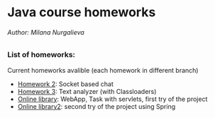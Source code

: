 # Java course homeworks
###### Author: Milana Nurgalieva

### List of homeworks:
Current homeworks avalible (each homework in different branch)
- [Homework 2](https://github.com/Milawka/JavaCourse/tree/hw2): Socket based chat
- [Homework 3](https://github.com/Milawka/JavaCourse/tree/hw3): Text analyzer (with Classloaders)
- [Online library](https://github.com/Milawka/JavaCourse/tree/project1): WebApp, Task with servlets, first try of the project
- [Online library2](https://github.com/Milawka/JavaCourse/tree/spring): second try of the project using Spring

